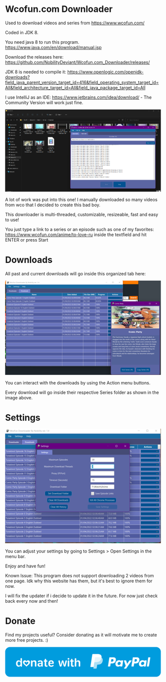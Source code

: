 # Wcofun.com Downloader

Used to download videos and series from https://www.wcofun.com/

Coded in JDK 8.

You need java 8 to run this program. https://www.java.com/en/download/manual.jsp

Download the releases here: https://github.com/NobilityDeviant/Wcofun.com_Downloader/releases/

JDK 8 is needed to compile it: https://www.openlogic.com/openjdk-downloads?field_java_parent_version_target_id=416&field_operating_system_target_id=All&field_architecture_target_id=All&field_java_package_target_id=All

I use IntelliJ as an IDE: https://www.jetbrains.com/idea/download/ - The Community Version will work just fine.


![Alt text](images/home.png?raw=true "Home Tab")

A lot of work was put into this one!
I manually downloaded so many videos from wco that I decided to create this bad boy.

This downloader is multi-threaded, customizable, resizeable, fast and easy to use!

You just type a link to a series or an episode such as one of my favorites: https://www.wcofun.com/anime/to-love-ru
inside the textfield and hit ENTER or press Start

# Downloads

All past and current downloads will go inside this organized tab here:

![Alt text](images/downloads.png?raw=true "Download Tab")

You can interact with the downloads by using the Action menu buttons.

Every download will go inside their respective Series folder as shown in the image above.

# Settings

![Alt text](images/wco_settings.png?raw=true "Settings Window")

You can adjust your settings by going to Settings > Open Settings in the menu bar.

Enjoy and have fun!

Known Issue: This program does not support downloading 2 videos from one page.
Idk why this website has them, but it's best to ignore them for now.

I will fix the updater if i decide to update it in the future.
For now just check back every now and then!

# Donate

Find my projects useful? Consider donating as it will motivate me to create more free projects. :)

[![PayPal](/images/blue.svg)](https://www.paypal.com/paypalme/nobilitydev)


